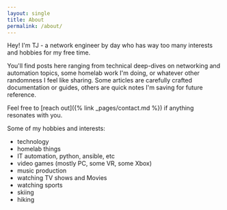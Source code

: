 ```yaml
---
layout: single
title: About
permalink: /about/
---
```


Hey! I'm TJ - a network engineer by day who has way too many interests and hobbies for my free time. 

You'll find posts here ranging from technical deep-dives on networking and automation topics, some homelab work I'm doing, or whatever other randomness I feel like sharing. Some articles are carefully crafted documentation or guides, others are quick notes I'm saving for future reference.

Feel free to [reach out]({% link _pages/contact.md %}) if anything resonates with you.



Some of my hobbies and interests:
- technology
- homelab things
- IT automation, python, ansible, etc
- video games (mostly PC, some VR, some Xbox)
- music production
- watching TV shows and Movies
- watching sports
- skiing
- hiking